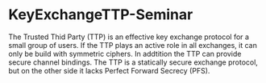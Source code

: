 # KeyExchangeTTP-Seminar

The Trusted Thid Party (TTP) is an effective key exchange protocol for a small group of users. If the TTP plays an active role in all exchanges, it can only be build with symmetric ciphers. In addtition the TTP can provide secure channel bindings. The TTP is a statically secure exchange protocol, but on the other side it lacks Perfect Forward Secrecy (PFS).
